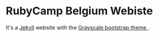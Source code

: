 RubyCamp Belgium Webiste
========================

It's a [Jekyll](http://jekyllrb.com/) website with the [Grayscale bootstrap theme ](http://ironsummitmedia.github.io/startbootstrap-grayscale/).
